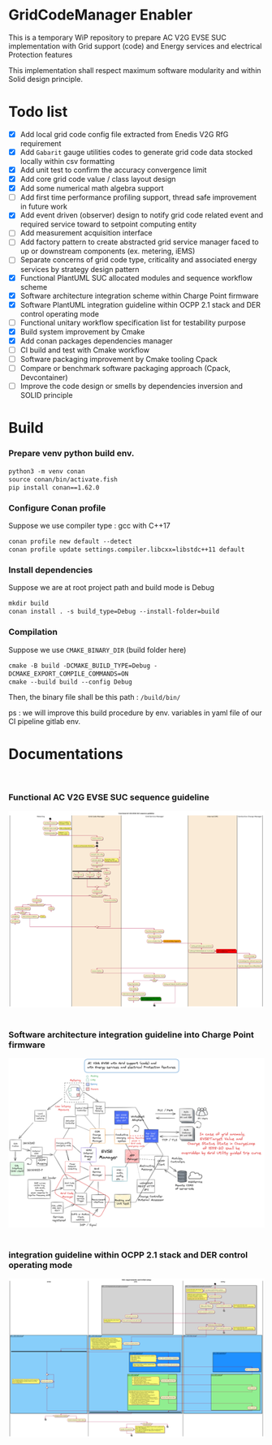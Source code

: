 # GridCodeManager Enabler

This is a temporary WiP repository to prepare AC V2G EVSE SUC implementation with Grid support (code)
and Energy services and electrical Protection features

This implementation shall respect maximum software modularity and within Solid design principle.  


# Todo list
- [x] Add local grid code config file extracted from Enedis V2G RfG requirement
- [x] Add `Gabarit` gauge utilities codes to generate grid code data stocked locally within csv formatting
- [x] Add unit test to confirm the accuracy convergence limit
- [x] Add core grid code value / class layout design
- [x] Add some numerical math algebra support
- [ ] Add first time performance profiling support, thread safe improvement in future work
- [x] Add event driven (observer) design to notify grid code related event and required service toward to setpoint computing entity
- [ ] Add measurement acquisition interface
- [ ] Add factory pattern to create abstracted grid service manager faced to up or downstream components (ex. metering, iEMS)
- [ ] Separate concerns of grid code type, criticality and associated energy services by strategy design pattern
- [x] Functional PlantUML SUC allocated modules and sequence workflow scheme
- [x] Software architecture integration scheme within Charge Point firmware
- [x] Software PlantUML integration guideline within OCPP 2.1 stack and DER control operating mode
- [ ] Functional unitary workflow specification list for testability purpose
- [x] Build system improvement by Cmake
- [x] Add conan packages dependencies manager
- [ ] CI build and test with Cmake workflow
- [ ] Software packaging improvement by Cmake tooling Cpack
- [ ] Compare or benchmark software packaging approach (Cpack, Devcontainer)
- [ ] Improve the code design or smells by dependencies inversion and SOLID principle

# Build

### Prepare venv python build env.

```shell
python3 -m venv conan
source conan/bin/activate.fish
pip install conan==1.62.0
```

### Configure Conan profile

Suppose we use compiler type : gcc with C++17
```shell
conan profile new default --detect
conan profile update settings.compiler.libcxx=libstdc++11 default
```

### Install dependencies
Suppose we are at root project path and build mode is Debug
```shell
mkdir build
conan install . -s build_type=Debug --install-folder=build
```

### Compilation
Suppose we use `CMAKE_BINARY_DIR` (build folder here)
```shell
cmake -B build -DCMAKE_BUILD_TYPE=Debug -DCMAKE_EXPORT_COMPILE_COMMANDS=ON
cmake --build build --config Debug
```
Then, the binary file shall be this path : `/build/bin/`

ps : we will improve this build procedure by env. variables in yaml file of our CI pipeline gitlab env.


# Documentations
&nbsp;
### Functional AC V2G EVSE SUC sequence guideline
![SUC sequence](doc/SUC_AC_V2G_EVSE_Grid_Support.png)
&nbsp;
&nbsp;
### Software architecture integration guideline into Charge Point firmware
![Soft architecture](doc/Arch_AC_V2G_EVSE_Grid_Support_v3.png)
&nbsp;
&nbsp;
###  integration guideline within OCPP 2.1 stack and DER control operating mode
![ocpp der integration](doc/V2G_Req_InitialSetup.png)
